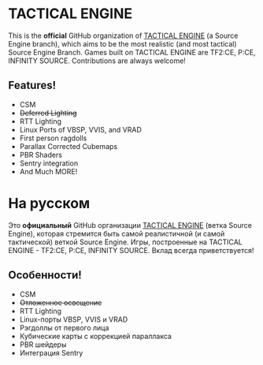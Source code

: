# TACTICAL ENGINE
This is the **official** GitHub organization of [TACTICAL ENGINE](https://discord.gg/R7G3ECwmVe) (a Source Engine branch), which aims to be the most realistic (and most tactical) Source Engine Branch. Games built on TACTICAL ENGINE are TF2:CE, P:CE, INFINITY SOURCE. Contributions are always welcome!

## Features!
* CSM
* ~~Deferred Lighting~~
* RTT Lighting
* Linux Ports of VBSP, VVIS, and VRAD
* First person ragdolls
* Parallax Corrected Cubemaps
* PBR Shaders
* Sentry integration
* And Much MORE!

# На русском
Это **официальный** GitHub организации [TACTICAL ENGINE](https://discord.gg/R7G3ECwmVe) (ветка Source Engine), которая стремится быть самой реалистичной (и самой тактической) веткой Source Engine. Игры, построенные на TACTICAL ENGINE - TF2:CE, P:CE, INFINITY SOURCE. Вклад всегда приветствуется!

## Особенности!
* CSM
* ~~Отложенное освещение~~
* RTT Lighting
* Linux-порты VBSP, VVIS и VRAD
* Рэгдоллы от первого лица
* Кубические карты с коррекцией параллакса
* PBR шейдеры
* Интеграция Sentry

